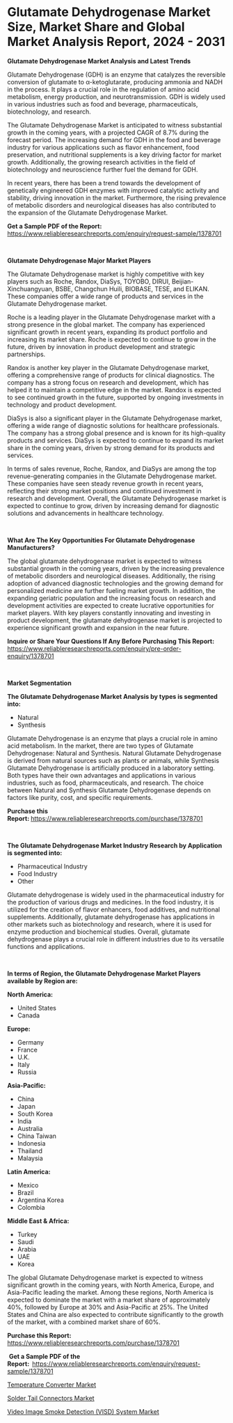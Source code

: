 <p><h1>Glutamate Dehydrogenase Market Size, Market Share and Global Market Analysis Report, 2024 - 2031</h1></p><p><strong>Glutamate Dehydrogenase Market Analysis and Latest Trends</strong></p>
<p><p>Glutamate Dehydrogenase (GDH) is an enzyme that catalyzes the reversible conversion of glutamate to α-ketoglutarate, producing ammonia and NADH in the process. It plays a crucial role in the regulation of amino acid metabolism, energy production, and neurotransmission. GDH is widely used in various industries such as food and beverage, pharmaceuticals, biotechnology, and research.</p><p>The Glutamate Dehydrogenase Market is anticipated to witness substantial growth in the coming years, with a projected CAGR of 8.7% during the forecast period. The increasing demand for GDH in the food and beverage industry for various applications such as flavor enhancement, food preservation, and nutritional supplements is a key driving factor for market growth. Additionally, the growing research activities in the field of biotechnology and neuroscience further fuel the demand for GDH.</p><p>In recent years, there has been a trend towards the development of genetically engineered GDH enzymes with improved catalytic activity and stability, driving innovation in the market. Furthermore, the rising prevalence of metabolic disorders and neurological diseases has also contributed to the expansion of the Glutamate Dehydrogenase Market.</p></p>
<p><strong>Get a Sample PDF of the Report:&nbsp;</strong> <a href="https://www.reliableresearchreports.com/enquiry/request-sample/1378701">https://www.reliableresearchreports.com/enquiry/request-sample/1378701</a></p>
<p>&nbsp;</p>
<p><strong>Glutamate Dehydrogenase Major Market Players</strong></p>
<p><p>The Glutamate Dehydrogenase market is highly competitive with key players such as Roche, Randox, DiaSys, TOYOBO, DIRUI, Beijian-Xinchuangyuan, BSBE, Changchun Huili, BIOBASE, TESE, and ELIKAN. These companies offer a wide range of products and services in the Glutamate Dehydrogenase market.</p><p>Roche is a leading player in the Glutamate Dehydrogenase market with a strong presence in the global market. The company has experienced significant growth in recent years, expanding its product portfolio and increasing its market share. Roche is expected to continue to grow in the future, driven by innovation in product development and strategic partnerships.</p><p>Randox is another key player in the Glutamate Dehydrogenase market, offering a comprehensive range of products for clinical diagnostics. The company has a strong focus on research and development, which has helped it to maintain a competitive edge in the market. Randox is expected to see continued growth in the future, supported by ongoing investments in technology and product development.</p><p>DiaSys is also a significant player in the Glutamate Dehydrogenase market, offering a wide range of diagnostic solutions for healthcare professionals. The company has a strong global presence and is known for its high-quality products and services. DiaSys is expected to continue to expand its market share in the coming years, driven by strong demand for its products and services.</p><p>In terms of sales revenue, Roche, Randox, and DiaSys are among the top revenue-generating companies in the Glutamate Dehydrogenase market. These companies have seen steady revenue growth in recent years, reflecting their strong market positions and continued investment in research and development. Overall, the Glutamate Dehydrogenase market is expected to continue to grow, driven by increasing demand for diagnostic solutions and advancements in healthcare technology.</p></p>
<p>&nbsp;</p>
<p><strong>What Are The Key Opportunities For Glutamate Dehydrogenase Manufacturers?</strong></p>
<p><p>The global glutamate dehydrogenase market is expected to witness substantial growth in the coming years, driven by the increasing prevalence of metabolic disorders and neurological diseases. Additionally, the rising adoption of advanced diagnostic technologies and the growing demand for personalized medicine are further fueling market growth. In addition, the expanding geriatric population and the increasing focus on research and development activities are expected to create lucrative opportunities for market players. With key players constantly innovating and investing in product development, the glutamate dehydrogenase market is projected to experience significant growth and expansion in the near future.</p></p>
<p><strong>Inquire or Share Your Questions If Any Before Purchasing This Report:</strong> <a href="https://www.reliableresearchreports.com/enquiry/pre-order-enquiry/1378701">https://www.reliableresearchreports.com/enquiry/pre-order-enquiry/1378701</a></p>
<p>&nbsp;</p>
<p><strong>Market Segmentation</strong></p>
<p><strong>The Glutamate Dehydrogenase Market Analysis by types is segmented into:</strong></p>
<p><ul><li>Natural</li><li>Synthesis</li></ul></p>
<p><p>Glutamate Dehydrogenase is an enzyme that plays a crucial role in amino acid metabolism. In the market, there are two types of Glutamate Dehydrogenase: Natural and Synthesis. Natural Glutamate Dehydrogenase is derived from natural sources such as plants or animals, while Synthesis Glutamate Dehydrogenase is artificially produced in a laboratory setting. Both types have their own advantages and applications in various industries, such as food, pharmaceuticals, and research. The choice between Natural and Synthesis Glutamate Dehydrogenase depends on factors like purity, cost, and specific requirements.</p></p>
<p><strong>Purchase this Report:&nbsp;</strong><a href="https://www.reliableresearchreports.com/purchase/1378701">https://www.reliableresearchreports.com/purchase/1378701</a></p>
<p>&nbsp;</p>
<p><strong>The Glutamate Dehydrogenase Market Industry Research by Application is segmented into:</strong></p>
<p><ul><li>Pharmaceutical Industry</li><li>Food Industry</li><li>Other</li></ul></p>
<p><p>Glutamate dehydrogenase is widely used in the pharmaceutical industry for the production of various drugs and medicines. In the food industry, it is utilized for the creation of flavor enhancers, food additives, and nutritional supplements. Additionally, glutamate dehydrogenase has applications in other markets such as biotechnology and research, where it is used for enzyme production and biochemical studies. Overall, glutamate dehydrogenase plays a crucial role in different industries due to its versatile functions and applications.</p></p>
<p>&nbsp;</p>
<p><strong>In terms of Region, the Glutamate Dehydrogenase Market Players available by Region are:</strong></p>
<p>
    <p> <strong> North America: </strong>
        <ul>
            <li>United States</li>
            <li>Canada</li>
        </ul>
        </p> 
    <p> <strong> Europe: </strong>
        <ul>
            <li>Germany</li>
            <li>France</li>
            <li>U.K.</li>
            <li>Italy</li>
            <li>Russia</li>
        </ul>
        </p> 
    <p> <strong> Asia-Pacific: </strong>
        <ul>
            <li>China</li>
            <li>Japan</li>
            <li>South Korea</li>
            <li>India</li>
            <li>Australia</li>
            <li>China Taiwan</li>
            <li>Indonesia</li>
            <li>Thailand</li>
            <li>Malaysia</li>
        </ul>
        </p> 
    <p> <strong> Latin America: </strong>
        <ul>
            <li>Mexico</li>
            <li>Brazil</li>
            <li>Argentina Korea</li>
            <li>Colombia</li>
        </ul>
        </p> 
    <p> <strong> Middle East & Africa: </strong>
        <ul>
            <li>Turkey</li>
            <li>Saudi</li>
            <li>Arabia</li>
            <li>UAE</li>
            <li>Korea</li>
        </ul>
    </p>
    </p>
<p><p>The global Glutamate Dehydrogenase market is expected to witness significant growth in the coming years, with North America, Europe, and Asia-Pacific leading the market. Among these regions, North America is expected to dominate the market with a market share of approximately 40%, followed by Europe at 30% and Asia-Pacific at 25%. The United States and China are also expected to contribute significantly to the growth of the market, with a combined market share of 60%.</p></p>
<p><strong>Purchase this Report: </strong><a href="https://www.reliableresearchreports.com/purchase/1378701">https://www.reliableresearchreports.com/purchase/1378701</a></p>
<p>&nbsp;<strong>Get a Sample PDF of the Report:&nbsp;&nbsp;</strong><a href="https://www.reliableresearchreports.com/enquiry/request-sample/1378701">https://www.reliableresearchreports.com/enquiry/request-sample/1378701</a></p>
<p><strong></strong></p>
<p><p><a href="https://view.publitas.com/reportprime-1/temperature-converter-market-with-the-goal-of-estimating-the-market-size-and-future-growth-potential-of-various-market-segments-based-on-component-applications-end-user-and-region/">Temperature Converter Market</a></p><p><a href="https://view.publitas.com/reportprime-1/solder-tail-connectors-market-insights-market-players-and-forecast-till-2030/">Solder Tail Connectors Market</a></p><p><a href="https://view.publitas.com/reportprime-1/video-image-smoke-detection-visd-system-market-size-market-share-and-global-market-analysis-report-2023-2030/">Video Image Smoke Detection (VISD) System Market</a></p></p>